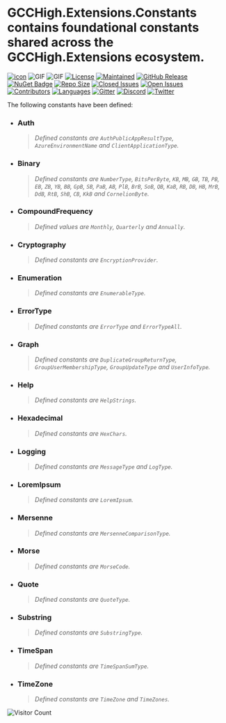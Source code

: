 ﻿# GCCHigh.Extensions.Constants contains foundational constants shared across the GCCHigh.Extensions ecosystem.
[![icon](https://raw.githubusercontent.com/cjvandyk/Extensions/master/Images/Extensions-64x64.png)](https://github.com/cjvandyk/Extensions)
![GIF](https://raw.githubusercontent.com/cjvandyk/Extensions/master/Images/Extensions.gif)
![GIF](https://raw.githubusercontent.com/cjvandyk/Extensions/master/Images/Easy%20Date%20convertion%20GIF.gif)
[![License](https://img.shields.io/github/license/cjvandyk/Extensions)](https://github.com/cjvandyk/Extensions/blob/main/LICENSE) [![Maintained](https://img.shields.io/maintenance/yes/2023)](https://github.com/cjvandyk/extensions/releases) [![GitHub Release](https://img.shields.io/github/release/cjvandyk/extensions.svg)](https://GitHub.com/cjvandyk/extensions/releases/) [![NuGet Badge](https://buildstats.info/nuget/Extensions.CS)](https://www.nuget.org/packages/Extensions.cs) [![Repo Size](https://img.shields.io/github/repo-size/cjvandyk/extensions)](https://github.com/cjvandyk/Extensions) [![Closed Issues](https://img.shields.io/github/issues-closed/cjvandyk/extensions.svg)](https://GitHub.com/cjvandyk/extensions/issues?q=is%3Aissue+is%3Aclosed) [![Open Issues](https://img.shields.io/github/issues/cjvandyk/extensions.svg)](https://github.com/cjvandyk/extensions/issues) [![Contributors](https://img.shields.io/github/contributors/cjvandyk/extensions.svg)](https://GitHub.com/cjvandyk/extensions/graphs/contributors/) [![Languages](https://img.shields.io/github/languages/count/cjvandyk/extensions.svg)](https://github.com/cjvandyk/Extensions/search?l=c%23) [![Gitter](https://badges.gitter.im/Join%20Chat.svg)](https://gitter.im/ExtensionsCS/Extensions?utm_source=badge&utm_medium=badge&utm_campaign=pr-badge&utm_content=badge) [![Discord](https://raw.githubusercontent.com/cjvandyk/Extensions/master/Images/Discord.png?raw=true)](https://discord.com/channels/799027565465305088/799027565993394219) [![Twitter](https://img.shields.io/twitter/follow/cjvandyk?style=social)](https://twitter.com/intent/follow?screen_name=cjvandyk)

The following constants have been defined:

- ### **Auth**
    > _Defined constants are `AuthPublicAppResultType`, `AzureEnvironmentName` and `ClientApplicationType`._

- ### **Binary**
    > _Defined constants are `NumberType`, `BitsPerByte`, `KB`, `MB`, `GB`, `TB`, `PB`, `EB`, `ZB`, `YB`, `BB`, `GpB`, `SB`, `PaB`, `AB`, `PlB`, `BrB`, `SoB`, `QB`, `KaB`, `RB`, `DB`, `HB`, `MrB`, `DdB`, `RtB`, `ShB`, `CB`, `KkB` and `CornelionByte`._

- ### **CompoundFrequency**
    > _Defined values are `Monthly`, `Quarterly` and `Annually`._

- ### **Cryptography**
    > _Defined constants are `EncryptionProvider`._

- ### **Enumeration**
    > _Defined constants are `EnumerableType`._

- ### **ErrorType**
    > _Defined constants are `ErrorType` and `ErrorTypeAll`._

- ### **Graph**
    > _Defined constants are `DuplicateGroupReturnType`, `GroupUserMembershipType`, `GroupUpdateType` and `UserInfoType`._

- ### **Help**
    > _Defined constants are `HelpStrings`._

- ### **Hexadecimal**
    > _Defined constants are `HexChars`._

- ### **Logging**
    > _Defined constants are `MessageType` and `LogType`._

- ### **LoremIpsum**
    > _Defined constants are `LoremIpsum`._

- ### **Mersenne**
    > _Defined constants are `MersenneComparisonType`._

- ### **Morse**
    > _Defined constants are `MorseCode`._

- ### **Quote**
    > _Defined constants are `QuoteType`._

- ### **Substring**
    > _Defined constants are `SubstringType`._

- ### **TimeSpan**
    > _Defined constants are `TimeSpanSumType`._

- ### **TimeZone**
    > _Defined constants are `TimeZone` and `TimeZones`._

![Visitor Count](https://profile-counter.glitch.me/{cjvandyk}/count.svg)
